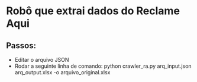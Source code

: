# Robô que extrai dados do Reclame Aqui

## Passos:
- Editar o arquivo JSON 
- Rodar a seguinte linha de comando: python crawler_ra.py arq_input.json arq_output.xlsx -o arquivo_original.xlsx
